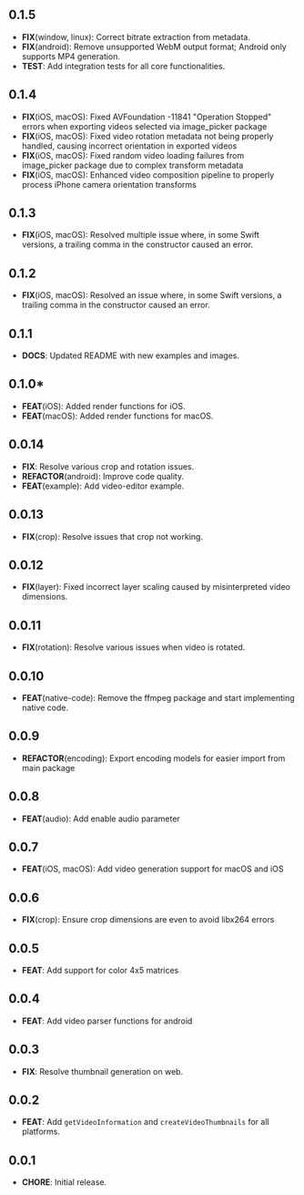 ## 0.1.5
- **FIX**(window, linux): Correct bitrate extraction from metadata. 
- **FIX**(android): Remove unsupported WebM output format; Android only supports MP4 generation. 
- **TEST**: Add integration tests for all core functionalities.

## 0.1.4
- **FIX**(iOS, macOS): Fixed AVFoundation -11841 "Operation Stopped" errors when exporting videos selected via image_picker package
- **FIX**(iOS, macOS): Fixed video rotation metadata not being properly handled, causing incorrect orientation in exported videos
- **FIX**(iOS, macOS): Fixed random video loading failures from image_picker package due to complex transform metadata
- **FIX**(iOS, macOS): Enhanced video composition pipeline to properly process iPhone camera orientation transforms

## 0.1.3
- **FIX**(iOS, macOS): Resolved multiple issue where, in some Swift versions, a trailing comma in the constructor caused an error.

## 0.1.2
- **FIX**(iOS, macOS): Resolved an issue where, in some Swift versions, a trailing comma in the constructor caused an error.

## 0.1.1
- **DOCS**: Updated README with new examples and images.

## 0.1.0* 
- **FEAT**(iOS): Added render functions for iOS.
- **FEAT**(macOS): Added render functions for macOS.

## 0.0.14
- **FIX**: Resolve various crop and rotation issues.
- **REFACTOR**(android): Improve code quality.
- **FEAT**(example): Add video-editor example.

## 0.0.13
- **FIX**(crop): Resolve issues that crop not working.

## 0.0.12
- **FIX**(layer): Fixed incorrect layer scaling caused by misinterpreted video dimensions.

## 0.0.11
- **FIX**(rotation): Resolve various issues when video is rotated.

## 0.0.10
- **FEAT**(native-code): Remove the ffmpeg package and start implementing native code.

## 0.0.9
- **REFACTOR**(encoding): Export encoding models for easier import from main package

## 0.0.8
- **FEAT**(audio): Add enable audio parameter

## 0.0.7
- **FEAT**(iOS, macOS): Add video generation support for macOS and iOS

## 0.0.6
- **FIX**(crop): Ensure crop dimensions are even to avoid libx264 errors

## 0.0.5
- **FEAT**: Add support for color 4x5 matrices

## 0.0.4
- **FEAT**: Add video parser functions for android

## 0.0.3
- **FIX**: Resolve thumbnail generation on web.

## 0.0.2
- **FEAT**: Add `getVideoInformation` and `createVideoThumbnails` for all platforms.

## 0.0.1

- **CHORE**: Initial release.
